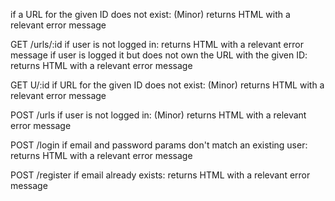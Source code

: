 if a URL for the given ID does not exist:
(Minor) returns HTML with a relevant error message

GET /urls/:id
if user is not logged in:
returns HTML with a relevant error message
if user is logged it but does not own the URL with the given ID:
returns HTML with a relevant error message

GET U/:id
if URL for the given ID does not exist:
(Minor) returns HTML with a relevant error message

POST /urls
if user is not logged in:
(Minor) returns HTML with a relevant error message

POST /login
if email and password params don't match an existing user:
returns HTML with a relevant error message

POST /register
if email already exists:
returns HTML with a relevant error message



